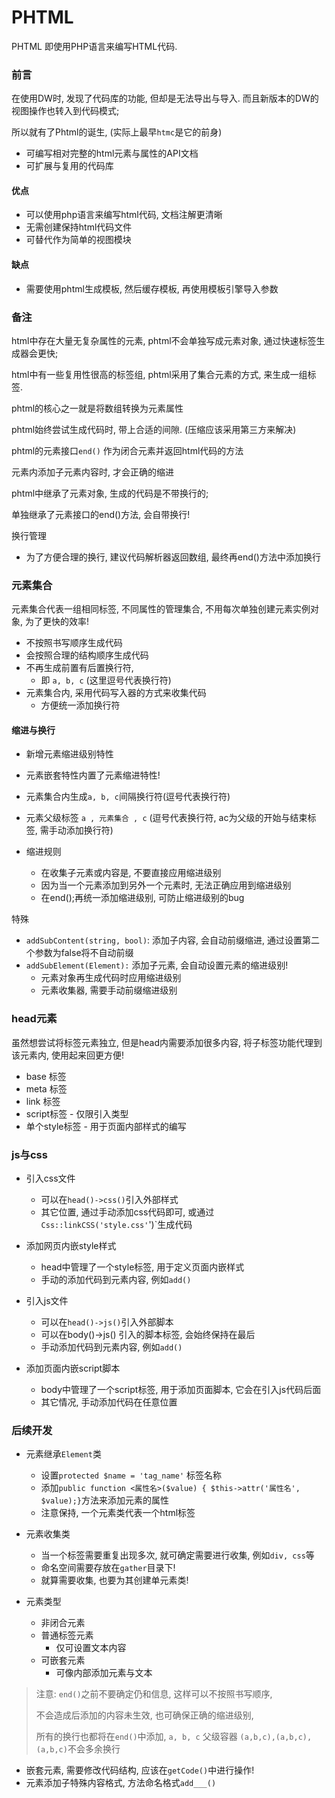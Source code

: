 PHTML
===

PHTML 即使用PHP语言来编写HTML代码.

### 前言

在使用DW时, 发现了代码库的功能, 但却是无法导出与导入.
而且新版本的DW的视图操作也转入到代码模式;

所以就有了Phtml的诞生, (实际上最早`htmc`是它的前身)
- 可编写相对完整的html元素与属性的API文档
- 可扩展与复用的代码库

#### 优点

- 可以使用php语言来编写html代码, 文档注解更清晰
- 无需创建保持html代码文件
- 可替代作为简单的视图模块

#### 缺点

- 需要使用phtml生成模板, 然后缓存模板, 再使用模板引擎导入参数

### 备注

html中存在大量无复杂属性的元素, phtml不会单独写成元素对象, 通过快速标签生成器会更快;

html中有一些复用性很高的标签组, phtml采用了集合元素的方式, 来生成一组标签.

phtml的核心之一就是将数组转换为元素属性

phtml始终尝试生成代码时, 带上合适的间隙. (压缩应该采用第三方来解决)

phtml的元素接口`end()` 作为闭合元素并返回html代码的方法

元素内添加子元素内容时, 才会正确的缩进

phtml中继承了元素对象, 生成的代码是不带换行的;

单独继承了元素接口的end()方法, 会自带换行!



换行管理

- 为了方便合理的换行, 建议代码解析器返回数组, 最终再end()方法中添加换行



### 元素集合

元素集合代表一组相同标签, 不同属性的管理集合, 不用每次单独创建元素实例对象, 为了更快的效率!

- 不按照书写顺序生成代码
- 会按照合理的结构顺序生成代码
- 不再生成前置有后置换行符, 
  - 即 `a, b, c` (这里逗号代表换行符)
- 元素集合内, 采用代码写入器的方式来收集代码
  - 方便统一添加换行符



#### 缩进与换行

- 新增元素缩进级别特性
- 元素嵌套特性内置了元素缩进特性!

- 元素集合内生成`a, b, c`间隔换行符(逗号代表换行符)
- 元素父级标签  `a , 元素集合 , c` (逗号代表换行符, ac为父级的开始与结束标签, 需手动添加换行符)

- 缩进规则
  - 在收集子元素或内容是, 不要直接应用缩进级别
  - 因为当一个元素添加到另外一个元素时, 无法正确应用到缩进级别
  - 在end();再统一添加缩进级别, 可防止缩进级别的bug



特殊

- `addSubContent(string, bool)`: 添加子内容, 会自动前缀缩进, 通过设置第二个参数为false将不自动前缀
- `addSubElement(Element):` 添加子元素, 会自动设置元素的缩进级别! 
  - 元素对象再生成代码时应用缩进级别
  - 元素收集器, 需要手动前缀缩进级别

### head元素

虽然想尝试将标签元素独立, 但是head内需要添加很多内容, 将子标签功能代理到该元素内, 使用起来回更方便!

- base 标签
- meta 标签
- link 标签
- script标签 - 仅限引入类型
- 单个style标签 - 用于页面内部样式的编写



### js与css

- 引入css文件
  - 可以在`head()->css()`引入外部样式
  - 其它位置, 通过手动添加css代码即可, 或通过`Css::linkCSS('style.css'`')`生成代码
- 添加网页内嵌style样式
  - head中管理了一个style标签, 用于定义页面内嵌样式
  - 手动的添加代码到元素内容, 例如`add()`

- 引入js文件

  - 可以在`head()->js()`引入外部脚本
  - 可以在body()->js() 引入的脚本标签, 会始终保持在最后
  - 手动添加代码到元素内容, 例如`add()`

- 添加页面内嵌script脚本

  - body中管理了一个script标签, 用于添加页面脚本, 它会在引入js代码后面
  - 其它情况, 手动添加代码在任意位置

  



### 后续开发

- 元素继承`Element`类
  - 设置`protected $name = 'tag_name'` 标签名称
  - 添加`public function <属性名>($value) { $this->attr('属性名', $value);}`方法来添加元素的属性
  - 注意保持, 一个元素类代表一个html标签
- 元素收集类
  - 当一个标签需要重复出现多次, 就可确定需要进行收集, 例如`div, css`等
  - 命名空间需要存放在`gather`目录下!
  - 就算需要收集, 也要为其创建单元素类!



- 元素类型
  - 非闭合元素
  - 普通标签元素
    - 仅可设置文本内容
  - 可嵌套元素
    - 可像内部添加元素与文本



> 注意: `end()`之前不要确定仍和信息, 这样可以不按照书写顺序, 
>
> 不会造成后添加的内容未生效, 也可确保正确的缩进级别,
>
> 所有的换行也都将在`end()`中添加, `a, b, c` 父级容器 `(a,b,c),(a,b,c),(a,b,c)`不会多余换行



- 嵌套元素, 需要修改代码结构, 应该在`getCode()`中进行操作!
- 元素添加子特殊内容格式, 方法命名格式`add___()`
